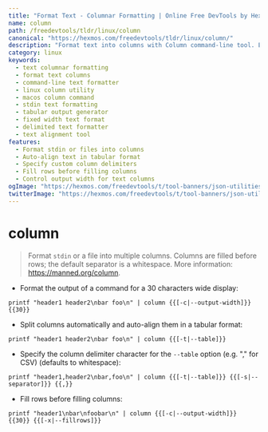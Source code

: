 ```yaml
---
title: "Format Text - Columnar Formatting | Online Free DevTools by Hexmos"
name: column
path: /freedevtools/tldr/linux/column
canonical: "https://hexmos.com/freedevtools/tldr/linux/column/"
description: "Format text into columns with Column command-line tool. Easily create tabular output and control text alignment for enhanced readability. Free online tool, no registration required."
category: linux
keywords:
  - text columnar formatting
  - format text columns
  - command-line text formatter
  - linux column utility
  - macos column command
  - stdin text formatting
  - tabular output generator
  - fixed width text format
  - delimited text formatter
  - text alignment tool
features:
  - Format stdin or files into columns
  - Auto-align text in tabular format
  - Specify custom column delimiters
  - Fill rows before filling columns
  - Control output width for text columns
ogImage: "https://hexmos.com/freedevtools/t/tool-banners/json-utilities-banner.png"
twitterImage: "https://hexmos.com/freedevtools/t/tool-banners/json-utilities-banner.png"
---
```


# column

> Format `stdin` or a file into multiple columns.
> Columns are filled before rows; the default separator is a whitespace.
> More information: <https://manned.org/column>.

- Format the output of a command for a 30 characters wide display:

`printf "header1 header2\nbar foo\n" | column {{[-c|--output-width]}} {{30}}`

- Split columns automatically and auto-align them in a tabular format:

`printf "header1 header2\nbar foo\n" | column {{[-t|--table]}}`

- Specify the column delimiter character for the `--table` option (e.g. "," for CSV) (defaults to whitespace):

`printf "header1,header2\nbar,foo\n" | column {{[-t|--table]}} {{[-s|--separator]}} {{,}}`

- Fill rows before filling columns:

`printf "header1\nbar\nfoobar\n" | column {{[-c|--output-width]}} {{30}} {{[-x|--fillrows]}}`
